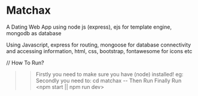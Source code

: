 # Matchax
A Dating Web App using node js (express), ejs for template engine, mongodb as database

Using Javascript, express for routing, mongoose for database connectivity and accessing information, html, css, bootstrap, fontawesome for icons etc

// How To Run?
>> Firstly you need to make sure you have (node) installed! eg: <brew install node>
>> Secondly you need to: cd matchax
  -- Then Run <npm install>
>> Finally Run <npm start || npm run dev>
